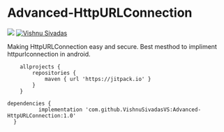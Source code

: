 # Advanced-HttpURLConnection
[![](https://jitpack.io/v/VishnuSivadasVS/Advanced-HttpURLConnection.svg)](https://jitpack.io/#VishnuSivadasVS/Advanced-HttpURLConnection)
[![Vishnu Sivadas](https://www.vishnusivadas.com/github/codequality.svg?style=flat)](https://github.com/VishnuSivadasVS)

Making HttpURLConnection easy and secure. Best mesthod to impliment httpurlconnection in android.

```
	allprojects {
		repositories {
			maven { url 'https://jitpack.io' }
		}
	}
  ```
  
  ```
  dependencies {
	        implementation 'com.github.VishnuSivadasVS:Advanced-HttpURLConnection:1.0'
	}
  ```
